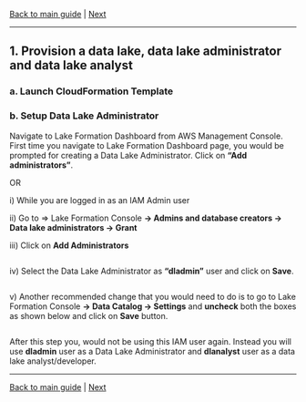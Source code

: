 [Back to main guide](../README.md) | [Next](activity2.md)

____

## 1. Provision a data lake, data lake administrator and data lake analyst

### a. Launch CloudFormation Template


### b. Setup Data Lake Administrator
Navigate to Lake Formation Dashboard from AWS Management Console.
First time you navigate to Lake Formation Dashboard page, you would be prompted for creating a Data Lake Administrator. Click on **“Add administrators”**.

OR

i) While you are logged in as an IAM Admin user

ii) Go to => Lake Formation Console **→ Admins and database creators → Data lake administrators → Grant**

iii) Click on **Add Administrators**

<img>

iv) Select the Data Lake Administrator as **“dladmin”** user and click on **Save**.

<img>

v) Another recommended change that you would need to do is to go to Lake Formation Console **→ Data Catalog → Settings** and **uncheck** both the boxes as shown below and click on **Save** button.

<img>


After this step you, would not be using this IAM user again. Instead you will use **dladmin** user as a Data Lake Administrator and **dlanalyst** user as a data lake analyst/developer.

___

[Back to main guide](../README.md) | [Next](activity2.md)
